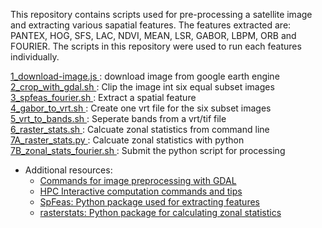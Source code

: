 This repository contains scripts used for pre-processing a satellite image and extracting various sapatial features.
The features extracted are: PANTEX, HOG, SFS, LAC, NDVI, MEAN, LSR, GABOR, LBPM, ORB and FOURIER. The scripts in this repository were used to run each features individually.


<a href="https://github.com/adbedada/summer-research-2018/blob/master/1_download-image.js"> 1_download-image.js </a>: download image from google earth engine </br>
<a href=""> 2_crop_with_gdal.sh </a>: Clip the image int six equal subset images </br>
<a href=""> 3_spfeas_fourier.sh </a>: Extract a spatial feature </br>
<a href=""> 4_gabor_to_vrt.sh </a>: Create one vrt file for the six subset images </br>
<a href=""> 5_vrt_to_bands.sh </a>: Seperate bands from a vrt/tif file </br>
<a href=""> 6_raster_stats.sh </a>: Calcuate zonal statistics from command line </br>
<a href=""> 7A_raster_stats.py </a>: Calcuate zonal statistics with python </br> 
<a href=""> 7B_zonal_stats_fourier.sh </a>: Submit the python script for processing </br> 


- Additional resources: 
   - <a href="https://raw.githubusercontent.com/adbedada/How-tos/master/gdal-commands.md">Commands for image preprocessing with GDAL</a>
   - <a href="https://github.com/adbedada/How-tos/blob/master/lunix-interractive.md"> HPC Interactive computation commands and tips</a>
   - <a href="https://github.com/jgrss/spfeas">SpFeas: Python package used for extracting features <a/> </br>
   - <a href="https://github.com/perrygeo/python-rasterstats">rasterstats: Python package for calculating zonal statistics</a>
